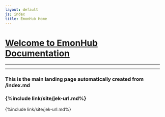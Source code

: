 ```yaml
---
layout: default
js: index
title: EmonHub Home
---
```



# [**Welcome to EmonHub Documentation**]({{site.base}})

----------------------------------
----------------------------------

### This is the main landing page automatically created from /index.md

### {%include link/site/jek-url.md%}

{%include link/site/jek-url.md%}


